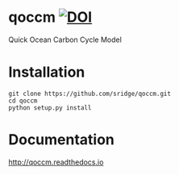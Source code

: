 # qoccm [![DOI](https://zenodo.org/badge/271140578.svg)](https://zenodo.org/badge/latestdoi/271140578)
Quick Ocean Carbon Cycle Model


# Installation

```
git clone https://github.com/sridge/qoccm.git
cd qoccm
python setup.py install
```

# Documentation

http://qoccm.readthedocs.io


